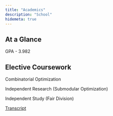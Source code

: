 ```yaml
---
title: "Academics"
description: "School"
hidemeta: true
---
```


## At a Glance
GPA - 3.982

## Elective Coursework
Combinatorial Optimization

Independent Research (Submodular Optimization)

Independent Study (Fair Division)

[Transcript](Transcript.pdf)